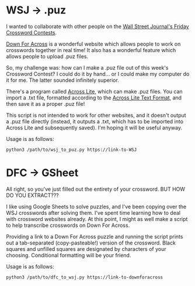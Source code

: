 # WSJ -> .puz
I wanted to collaborate with other people on the [Wall Street Journal's Friday Crossword Contests](https://blogs.wsj.com/puzzle/category/crossword-contest/).

[Down For Across](https://downforacross.com) is a wonderful website which allows people to work on crosswords together in real time! It also has a wonderful feature which allows people to upload .puz files.

So, my challenge was: how can I make a .puz file out of this week's Crossword Contest? I could do it by hand... or I could make my computer do it for me. The latter sounded infinitely superior.

There's a program called [Across Lite](https://www.litsoft.com/across/alite/download/), which can make .puz files. You can import a .txt file, formatted according to the [Across Lite Text Format](https://www.litsoft.com/across/docs/AcrossTextFormat.pdf), and then save it as a proper .puz file!

This script is not intended to work for other websites, and it doesn't output a .puz file directly (instead, it outputs a .txt, which has to be imported into Across Lite and subsequently saved). I'm hoping it will be useful anyway.

Usage is as follows:
```
python3 /path/to/wsj_to_puz.py https://link-to-WSJ
```

# DFC -> GSheet
All right, so you've just filled out the entirety of your crossword. BUT HOW DO YOU EXTRACT???

I like using Google Sheets to solve puzzles, and I've been copying over the WSJ crosswords  after solving them. I've spent time learning how to deal with crossword websites already. At this point, I might as well make a script to help transcribe crosswords on Down For Across.

Providing a link to a Down For Across puzzle and running the script prints out a tab-separated (copy-pasteable!) version of the crossword. Black squares and unfilled squares are designated by characters of your choosing. Conditional formatting will be your friend.

Usage is as follows:
```
python3 /path/to/dfc_to_wsj.py https://link-to-downforacross
```
